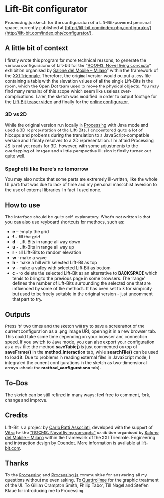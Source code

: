 # Lift-Bit configurator
Processing.js sketch for the configuration of a Lift-Bit-powered personal space, currently published at [http://lift-bit.com/index.php/configurator/](http://lift-bit.com/index.php/configurator/).
## A little bit of context
I firstly wrote this program for more technical reasons, to generate the various configurations of Lift-Bit for the “[ROOMS. Novel living concepts](http://www.salonemilano.it/en/manifestazioni/eventi-appuntamenti/lista-eventi-del-salone/2016/stanze-nuovi-paesaggi-domestici.html)” exhibition organised by [Salone del Mobile – Milano](http://www.salonemilano.it/en/)” within the framework of the [XXI Triennale](http://www.triennale.org/en/).
Therefore, the original version would output a .csv file containing a table with the elevation values of all the single Lift-Bits in the room, which the [Open Dot](http://www.opendotlab.it/) team used to move the physical objects. You may find many remains of this scope which seem like useless over-complications. Later, the sketch was modified in order to output footage for the [Lift-Bit teaser video](http://processingjs.org) and finally for the [online configurator](http://lift-bit.com/index.php/configurator/). 
### 3D vs 2D
While the original version run locally in [Processing](https://processing.org) with Java mode and used a 3D representation of the Lift-Bits, I encountered quite a lot of hiccups and problems during the translation to a JavaScript-compatible version and I finally resolved to a 2D representation. I’m afraid Processing JS is not yet ready for 3D. However, with some adjustments to the overlapping of images and a little perspective illusion it finally turned out quite well.
### Spaghetti like there’s no tomorrow
You may also notice that some parts are extremely ill-written, like the whole UI part: that was due to lack of time and my personal masochist aversion to the use of external libraries. In fact I used none.
## How to use
The interface should be quite self-explanatory. What’s not written is that you can also use keyboard shortcuts for methods, such as:
- **e** – empty the grid
- **f** - fill the grid
- **d** - Lift-Bits in range all way down
- **u** - Lift-Bits in range all way up
- **r** - all Lift-Bits to random elevation
- **w** - make a wave
- **h** - make a hill with selected Lift-Bit as top
- **v** - make a valley with selected Lift-Bit as bottom
- **c** - to delete the selected Lift-Bit as an alternative to **BACKSPACE** which tends to bring to the previous page in some browsers.
The ‘range’ defines the number of Lift-Bits surrounding the selected one that are influenced by some of the methods. It has been set to 3 for simplicity but used to be freely settable in the original version - just uncomment that part to try.
## Outputs
Press **’s’** two times and the sketch will try to save a screenshot of the current configuration as a .png image URI, opening it in a new browser tab. This could take some time depending on your browser and connection speed. If you switch to Java mode, you can also export your configuration as a csv file: the method **saveTable()** is just commented on top of **saveFrame()** in the **method_interaction** tab, while **searchFile()** can be used to load it. 
Due to problems in reading external files in JavaScript mode, I integrated the current configurations in the sketch as two-dimensional arrays (check the **method_configurations** tab).
## To-Dos
The sketch can be still refined in many ways: feel free to comment, fork, change and improve.
## Credits
Lift-Bit is a project by [Carlo Ratti Associati](http://www.carloratti.com), developed with the support of [Vitra](https://www.vitra.com) for the [“ROOMS. Novel living concepts”](http://www.salonemilano.it/en/manifestazioni/eventi-appuntamenti/lista-eventi-del-salone/2016/stanze-nuovi-paesaggi-domestici.html) exhibition organised by [Salone del Mobile – Milano](http://www.salonemilano.it/en/) within the framework of the XXI Triennale. Engineering and interaction design by [Opendot](http://www.opendotlab.it/). More information is available at [lift-bit.com](http://lift-bit.com).
## Thanks
To the [Processing](https://processing.org) and [Processing.js](http://processingjs.org) communities for answering all my questions without me even asking. To [Quattrolinee](http://www.quattrolinee.it) for the graphic treatment of the UI.
To Gillian Crampton Smith, Philip Tabor, Till Nagel and Steffen Klaue for introducing me to Processing.



